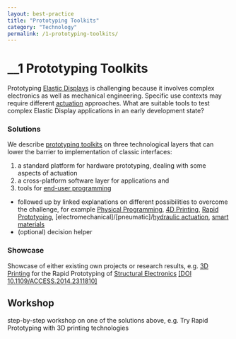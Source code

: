 ```yaml
---
layout: best-practice
title: "Prototyping Toolkits"
category: "Technology"
permalink: /1-prototyping-toolkits/
---
```

# __1 Prototyping Toolkits
Prototyping [Elastic Displays](/glossary/) is challenging because it involves complex electronics as well as mechanical engineering. Specific use contexts may require different [actuation](/glossary/) approaches. What are suitable tools to test complex Elastic Display applications in an early development state?

### Solutions
We describe [prototyping toolkits](/glossary/) on three technological layers that can lower the barrier to implementation of classic interfaces: 
1. a standard platform for hardware prototyping, dealing with some aspects of actuation
2. a cross-platform software layer for applications and
3. tools for [end-user programming](/glossary/)

- followed up by linked explanations on different possibilities to overcome the challenge, for example [Physical Programming](/glossary/), [4D Printing](/glossary/), [Rapid Prototyping](/glossary/), [electromechanical]/[pneumatic]/[hydraulic actuation](/glossary/), [smart materials](/glossary/)
- (optional) decision helper

### Showcase
Showcase of either existing own projects or research results, e.g. [3D Printing](/glossary/) for the Rapid Prototyping of [Structural Electronics](/glossary/) <a href="https://ieeexplore.ieee.org/document/6766751" target="_blank">[DOI 10.1109/ACCESS.2014.2311810]</a>

## Workshop
step-by-step workshop on one of the solutions above, e.g. Try Rapid Prototyping with 3D printing technologies

